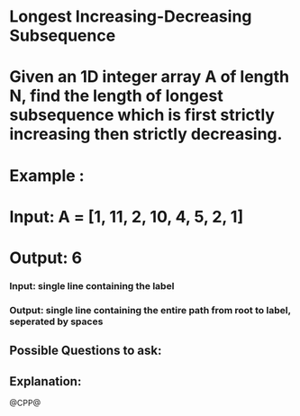 # Longest Increasing-Decreasing Subsequence
# Given an 1D integer array A of length N, find the length of longest subsequence which is first strictly increasing then strictly decreasing.
# Example :
# Input: A = [1, 11, 2, 10, 4, 5, 2, 1]
# Output: 6
### Input: single line containing the label
### Output: single line containing the entire path from root to label, seperated by spaces 

## Possible Questions to ask:

## Explanation:

@CPP@
